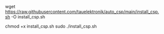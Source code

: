 
wget https://raw.githubusercontent.com/tauelektronik/auto_csp/main/install_csp.sh -O install_csp.sh

chmod +x install_csp.sh
sudo ./install_csp.sh
